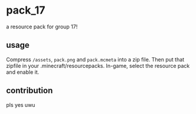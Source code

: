 # pack_17
a resource pack for group 17!

## usage
Compress `/assets`, `pack.png` and `pack.mcmeta` into a zip file. Then put that zipfile in your .minecraft/resourcepacks. In-game, select the resource pack and enable it.

## contribution
pls yes uwu
